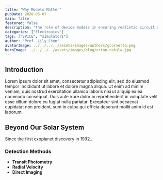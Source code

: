 ```yaml
---
title: "Why Models Matter"
pubDate: 2020-05-07
main: false
featured: false
description: "The role of device models in ensuring realistic circuit simulations."
categories: ["Electronics"]
tags: ["SPICE", "simulators"]
author: "Prof. Lily Chen"
avatarImage: ../../../../assets/images/authors/gcornetta.png
heroImage: ../../../../assets/images/blog/orion-nebula.jpg
---
```


## Introduction

Lorem ipsum dolor sit amet, consectetur adipiscing elit, sed do eiusmod tempor incididunt ut labore et dolore magna aliqua. Ut enim ad minim veniam, quis nostrud exercitation ullamco laboris nisi ut aliquip ex ea commodo consequat. Duis aute irure dolor in reprehenderit in voluptate velit esse cillum dolore eu fugiat nulla pariatur. Excepteur sint occaecat cupidatat non proident, sunt in culpa qui officia deserunt mollit anim id est laborum.

## Beyond Our Solar System

Since the first exoplanet discovery in 1992...

### Detection Methods

- **Transit Photometry**
- **Radial Velocity**
- **Direct Imaging**
